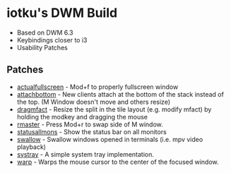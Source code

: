 iotku's DWM Build
=============
- Based on DWM 6.3
- Keybindings closer to i3
- Usability Patches

Patches
-------
- [actualfullscreen](https://dwm.suckless.org/patches/actualfullscreen/) - Mod+f to properly fullscreen window
- [attachbottom](https://dwm.suckless.org/patches/attachbottom/) - New clients attach at the bottom of the stack instead of the top. (M Window doesn't move and others resize)
- [dragmfact](https://dwm.suckless.org/patches/dragmfact/) - Resize the split in the tile layout (e.g. modify mfact) by holding the modkey and dragging the mouse
- [rmaster](https://dwm.suckless.org/patches/rmaster/) - Press Mod+r to swap side of M window.
- [statusallmons](https://dwm.suckless.org/patches/statusallmons/) - Show the status bar on all monitors
- [swallow](https://dwm.suckless.org/patches/swallow/) - Swallow windows opened in terminals (i.e. mpv video playback)
- [systray](https://dwm.suckless.org/patches/systray/) - A simple system tray implementation.
- [warp](https://dwm.suckless.org/patches/warp/) - Warps the mouse cursor to the center of the focused window.
